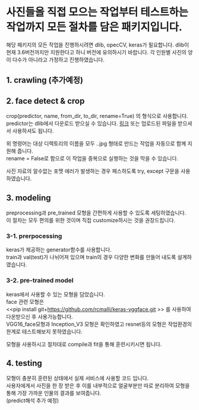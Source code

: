 # 사진들을 직접 모으는 작업부터 테스트하는 작업까지 모든 절차를 담은 패키지입니다.
해당 패키지의 모든 작업을 진행하시려면 dlib, opecCV, keras가 필요합니다.
dlib이 현재 3.6버전까지만 지원한다고 하니 버전에 유의하시기 바랍니다. 
각 인원별 사진의 양이 다수가 아니라고 가정하고 진행하였습니다.

## 1. crawling (추가예정)

## 2. face detect & crop

crop(predictor, name, from_dir, to_dir, rename=True) 의 형식으로 사용합니다.  
predictor는 dlib에서 다운로드 받으실 수 있습니다. [링크](https://github.com/davisking/dlib-models) 
또는 업로드된 파일을 받으셔서 사용하셔도 됩니다.

위 명령어는 대상 디렉토리의 이름을 모두 <name>.<index>.jpg 형태로 만드는 작업을 자동으로 함께 지원해 줍니다.  
rename = False로 함으로 이 작업을 중복으로 실행하는 것을 막을 수 있습니다.  

사진 자료의 알수없는 포맷 에러가 발생하는 경우 패스하도록 try, except 구문을 사용하였습니다.  

## 3. modeling

preprocessing과 pre_trained 모형을 간편하게 사용할 수 있도록 세팅하였습니다.  
이 절차는 모두 편의를 위한 것이며 직접 customize하시는 것을 권장드립니다.  

### 3-1. prerpocessing
keras가 제공하는 generator함수를 사용합니다.  
train과 val(test)가 나뉘어져 있으며 train의 경우 다양한 변화를 만들어 내도록 설계하였습니다.  

### 3-2. pre-trained model
keras에서 사용할 수 있는 모형을 담았습니다.  
face 관련 모형은   
<<pip install git+https://github.com/rcmalli/keras-vggface.git >>
를 사용하여 다운받으신 후 사용가능합니다.  
VGG16_face모형과 Inception_V3 모형은 확인하였고 resnet등의 모형은 작업환경의 한계로 테스트해보지 못하였습니다.  

모형을 사용하시고 절차대로 compile과 fit을 통해 훈련시키시면 됩니다.  

## 4. testing
모형이 충분히 훈련된 상태에서 실제 서비스에 사용할 코드 입니다.  
사용자에게서 사진을 한 장 받은 후 이를 내부적으로 얼굴부분만 따로 분리하여 모형을 통해 가장 가까운 인물의 결과를 보여줍니다.  
(predict해석 추가 예정)
